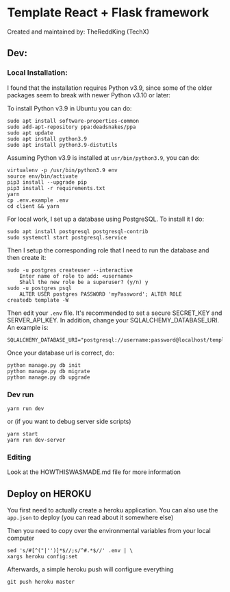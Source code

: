 # Template React + Flask framework

Created and maintained by: TheReddKing (TechX)

## Dev:

### Local Installation:

I found that the installation requires Python v3.9, since some of the older packages seem to break with newer Python v3.10 or later:

To install Python v3.9 in Ubuntu you can do:

    sudo apt install software-properties-common
    sudo add-apt-repository ppa:deadsnakes/ppa
    sudo apt update
    sudo apt install python3.9
    sudo apt install python3.9-distutils

Assuming Python v3.9 is installed at `usr/bin/python3.9`, you can do:

    virtualenv -p /usr/bin/python3.9 env
    source env/bin/activate
    pip3 install --upgrade pip
    pip3 install -r requirements.txt
    yarn
    cp .env.example .env
    cd client && yarn

For local work, I set up a database using PostgreSQL. To install it I do:

    sudo apt install postgresql postgresql-contrib
    sudo systemctl start postgresql.service

Then I setup the corresponding role that I need to run the database and then create it:

    sudo -u postgres createuser --interactive
        Enter name of role to add: <username>
        Shall the new role be a superuser? (y/n) y
    sudo -u postgres psql
        ALTER USER postgres PASSWORD 'myPassword'; ALTER ROLE
    createdb template -W

Then edit your `.env` file. It's recommended to set a secure SECRET_KEY and SERVER_API_KEY. In addition, change your SQLALCHEMY_DATABASE_URI. An example is:

    SQLALCHEMY_DATABASE_URI="postgresql://username:password@localhost/template"

Once your database url is correct, do:

    python manage.py db init
    python manage.py db migrate
    python manage.py db upgrade

### Dev run

    yarn run dev
or (if you want to debug server side scripts)

    yarn start
    yarn run dev-server


### Editing

Look at the HOWTHISWASMADE.md file for more information

## Deploy on HEROKU

You first need to actually create a heroku application. You can also use the `app.json` to deploy (you can read about it somewhere else)

Then you need to copy over the environmental variables from your local computer

    sed 's/#[^("|'')]*$//;s/^#.*$//' .env | \
    xargs heroku config:set

Afterwards, a simple heroku push will configure everything

    git push heroku master
